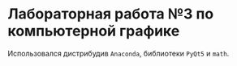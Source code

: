 # Лабораторная работа №3 по компьютерной графике

Использовался дистрибудив `Anaconda`, библиотеки `PyQt5` и `math`.
